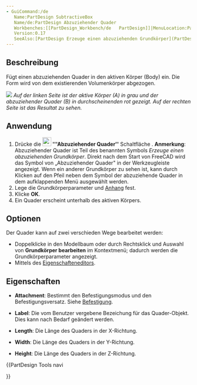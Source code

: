 ```yaml
---
- GuiCommand:/de
   Name:PartDesign SubtractiveBox
   Name/de:PartDesign Abzuziehender Quader
   Workbenches:[[PartDesign_Workbench/de   PartDesign]]|MenuLocation:Part Design → Erzeuge einen abzuziehenden Grundkörper → Abzuziehender Quader
   Version:0.17
   SeeAlso:[PartDesign Erzeuge einen abzuziehenden Grundkörper](PartDesign_CompPrimitiveSubtractive/de.md)
---
```


## Beschreibung

Fügt einen abzuziehenden Quader in den aktiven Körper (Body) ein. Die Form wird von dem existierenden Volumenkörper abgezogen.

![](images/PartDesign_SubtractiveBox_example.png ) *Auf der linken Seite ist der aktive Körper (A) in grau und der abzuziehender Quader (B) in durchscheinenden rot gezeigt. Auf der rechten Seite ist das Resultat zu sehen.*

## Anwendung


<div class="mw-translate-fuzzy">

1.  Drücke die **<img src="images/PartDesign_SubtractiveBox.svg" width=24px> '''Abzuziehender Quader''** Schaltfläche . **Anmerkung**: Abzuziehender Quader ist Teil des benannten Symbols *Erzeuge einen abzuziehenden Grundkörper*. Direkt nach dem Start von FreeCAD wird das Symbol von „Abzuziehender Quader" in der Werkzeugleiste angezeigt. Wenn ein anderer Grundkörper zu sehen ist, kann durch Klicken auf den Pfeil neben dem Symbol der abzuziehende Quader in dem aufklappenden Menü ausgewählt werden.
2.  Lege die Grundkörperparameter und [Anhang](Part_Attachment/de.md) fest.
3.  Klicke **OK**.
4.  Ein Quader erscheint unterhalb des aktiven Körpers.


</div>

## Optionen

Der Quader kann auf zwei verschieden Wege bearbeitet werden:

-   Doppelklicke in den Modellbaum oder durch Rechtsklick und Auswahl von **Grundkörper bearbeiten** im Kontextmenü; dadurch werden die Grundkörperparameter angezeigt.
-   Mittels des [Eigenschafteneditors](Property_editor/de.md).

## Eigenschaften


<div class="mw-translate-fuzzy">

-    **Attachment**: Bestimmt den Befestigungsmodus und den Befestigungsversatz. Siehe [Befestigung](Part_Attachment/de.md).

-    **Label**: Die vom Benutzer vergebene Bezeichung für das Quader-Objekt. Dies kann nach Bedarf geändert werden.

-    **Length**: Die Länge des Quaders in der X-Richtung.

-    **Width**: Die Länge des Quaders in der Y-Richtung.

-    **Height**: Die Länge des Quaders in der Z-Richtung.


</div>





{{PartDesign Tools navi

}}  
